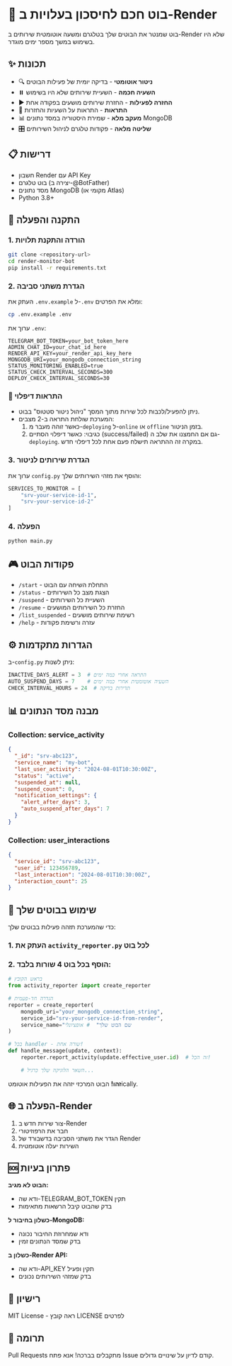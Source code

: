 # 🤖 בוט חכם לחיסכון בעלויות ב-Render

בוט שמנטר את הבוטים שלך בטלגרם ומשעה אוטומטית שירותים ב-Render שלא היו בשימוש במשך מספר ימים מוגדר.

## ✨ תכונות

- 🔍 **ניטור אוטומטי** - בדיקה יומית של פעילות הבוטים
- ⏸️ **השעיה חכמה** - השעיית שירותים שלא היו בשימוש
- ▶️ **החזרה לפעילות** - החזרת שירותים מושעים בפקודה אחת
- 🔔 **התראות** - התראות על השעיות והחזרות
- 📊 **מעקב מלא** - שמירת היסטוריה במסד נתונים MongoDB
- 🎛️ **שליטה מלאה** - פקודות טלגרם לניהול השירותים

## 📋 דרישות

- חשבון Render עם API Key
- בוט טלגרם (יצירה ב-@BotFather)
- מסד נתונים MongoDB (מקומי או Atlas)
- Python 3.8+

## 🚀 התקנה והפעלה

### 1. הורדה והתקנת תלויות

```bash
git clone <repository-url>
cd render-monitor-bot
pip install -r requirements.txt
```

### 2. הגדרת משתני סביבה

העתק את `.env.example` ל-`.env` ומלא את הפרטים:

```bash
cp .env.example .env
```

ערוך את `.env`:
```env
TELEGRAM_BOT_TOKEN=your_bot_token_here
ADMIN_CHAT_ID=your_chat_id_here
RENDER_API_KEY=your_render_api_key_here
MONGODB_URI=your_mongodb_connection_string
STATUS_MONITORING_ENABLED=true
STATUS_CHECK_INTERVAL_SECONDS=300
DEPLOY_CHECK_INTERVAL_SECONDS=30
```

### 📨 התראות דיפלוי
- ניתן להפעיל/לכבות לכל שירות מתוך המסך "ניהול ניטור סטטוס" בבוט.
- המערכת שולחת התראה ב-2 מצבים:
  1. כאשר זוהה מעבר מ-`deploying` ל-`online` או `offline` בזמן הניטור.
  2. כגיבוי: כאשר דיפלוי הסתיים (success/failed) גם אם החמצנו את שלב ה-`deploying`. במקרה זה ההתראה תישלח פעם אחת לכל דיפלוי חדש.

### 3. הגדרת שירותים לניטור

ערוך את `config.py` והוסף את מזהי השירותים שלך:

```python
SERVICES_TO_MONITOR = [
    "srv-your-service-id-1",
    "srv-your-service-id-2"
]
```

### 4. הפעלה

```bash
python main.py
```

## 🎮 פקודות הבוט

- `/start` - התחלת השיחה עם הבוט
- `/status` - הצגת מצב כל השירותים
- `/suspend` - השעיית כל השירותים
- `/resume` - החזרת כל השירותים המושעים
- `/list_suspended` - רשימת שירותים מושעים
- `/help` - עזרה ורשימת פקודות

## ⚙️ הגדרות מתקדמות

ב-`config.py` ניתן לשנות:

```python
INACTIVE_DAYS_ALERT = 3  # התראה אחרי כמה ימים
AUTO_SUSPEND_DAYS = 7    # השעיה אוטומטית אחרי כמה ימים
CHECK_INTERVAL_HOURS = 24  # תדירות בדיקה
```

## 📊 מבנה מסד הנתונים

### Collection: service_activity
```json
{
  "_id": "srv-abc123",
  "service_name": "my-bot",
  "last_user_activity": "2024-08-01T10:30:00Z",
  "status": "active",
  "suspended_at": null,
  "suspend_count": 0,
  "notification_settings": {
    "alert_after_days": 3,
    "auto_suspend_after_days": 7
  }
}
```

### Collection: user_interactions
```json
{
  "service_id": "srv-abc123",
  "user_id": 123456789,
  "last_interaction": "2024-08-01T10:30:00Z",
  "interaction_count": 25
}
```

## 🔧 שימוש בבוטים שלך

כדי שהמערכת תזהה פעילות בבוטים שלך:

### 1. העתק את `activity_reporter.py` לכל בוט

### 2. הוסף בכל בוט 4 שורות בלבד:

```python
# בראש הקובץ
from activity_reporter import create_reporter

# הגדרה חד-פעמית
reporter = create_reporter(
    mongodb_uri="your_mongodb_connection_string",
    service_id="srv-your-service-id-from-render",
    service_name="שם הבוט שלך"  # אופציונלי
)

# בכל handler - שורה אחת!
def handle_message(update, context):
    reporter.report_activity(update.effective_user.id)  # זה הכל!

    # השאר הלוגיקה שלך כרגיל...
```

**זהו!** הבוט המרכזי יזהה את הפעילות אוטומטically.

## 🌐 הפעלה ב-Render

1. צור שירות חדש ב-Render
2. חבר את הרפוזיטורי
3. הגדר את משתני הסביבה בדשבורד של Render
4. השירות יעלה אוטומטית

## 🆘 פתרון בעיות

**הבוט לא מגיב:**
- ודא שה-TELEGRAM_BOT_TOKEN תקין
- בדק שהבוט קיבל הרשאות מתאימות

**כשלון בחיבור ל-MongoDB:**
- ודא שמחרוזת החיבור נכונה
- בדק שמסד הנתונים זמין

**כשלון ב-Render API:**
- ודא שה-API_KEY תקין ופעיל
- בדק שמזהי השירותים נכונים

## 📝 רישיון

MIT License - ראה קובץ LICENSE לפרטים

## 🤝 תרומה

Pull Requests מתקבלים בברכה! אנא פתח Issue קודם לדיון על שינויים גדולים.
